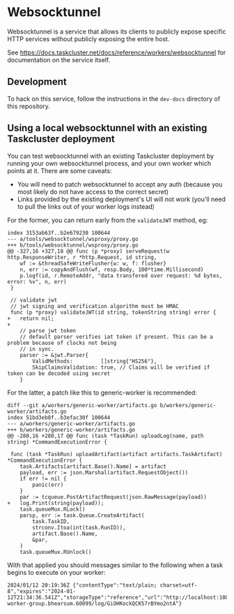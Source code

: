 # Websocktunnel

Websocktunnel is a service that allows its clients to publicly expose specific HTTP services without publicly exposing the entire host.

See https://docs.taskcluster.net/docs/reference/workers/websocktunnel for documentation on the service itself.

## Development

To hack on this service, follow the instructions in the `dev-docs` directory of this repository.

## Using a local websocktunnel with an existing Taskcluster deployment

You can test websocktunnel with an existing Taskcluster deployment by running your own websocktunnel process, and your own worker which points at it. There are some caveats:
* You will need to patch websocktunnel to accept any auth (because you most likely do not have access to the correct secret)
* Links provided by the existing deployment's UI will not work (you'll need to pull the links out of your worker logs instead)

For the former, you can return early from the `validateJWT` method, eg:
```
index 3153ab63f..b2e679230 100644
--- a/tools/websocktunnel/wsproxy/proxy.go
+++ b/tools/websocktunnel/wsproxy/proxy.go
@@ -327,16 +327,18 @@ func (p *proxy) serveRequest(w http.ResponseWriter, r *http.Request, id string,
 	wf := &threadSafeWriteFlusher{w: w, f: flusher}
 	n, err := copyAndFlush(wf, resp.Body, 100*time.Millisecond)
 	p.logf(id, r.RemoteAddr, "data transfered over request: %d bytes, error: %v", n, err)
 }

 // validate jwt
 // jwt signing and verification algorithm must be HMAC
 func (p *proxy) validateJWT(id string, tokenString string) error {
+	return nil;
+
 	// parse jwt token
 	// default parser verifies iat token if present. This can be a problem because of clocks not being
 	// in sync.
 	parser := &jwt.Parser{
 		ValidMethods:         []string{"HS256"},
 		SkipClaimsValidation: true, // Claims will be verified if token can be decoded using secret
 	}

```

For the latter, a patch like this to generic-worker is recommended:
```
diff --git a/workers/generic-worker/artifacts.go b/workers/generic-worker/artifacts.go
index 51bd3eb8f..b3efac30f 100644
--- a/workers/generic-worker/artifacts.go
+++ b/workers/generic-worker/artifacts.go
@@ -280,16 +280,17 @@ func (task *TaskRun) uploadLog(name, path string) *CommandExecutionError {

 func (task *TaskRun) uploadArtifact(artifact artifacts.TaskArtifact) *CommandExecutionError {
 	task.Artifacts[artifact.Base().Name] = artifact
 	payload, err := json.Marshal(artifact.RequestObject())
 	if err != nil {
 		panic(err)
 	}
 	par := tcqueue.PostArtifactRequest(json.RawMessage(payload))
+	log.Print(string(payload));
 	task.queueMux.RLock()
 	parsp, err := task.Queue.CreateArtifact(
 		task.TaskID,
 		strconv.Itoa(int(task.RunID)),
 		artifact.Base().Name,
 		&par,
 	)
 	task.queueMux.RUnlock()
```

With that applied you should messages similar to the following when a task begins to execute on your worker:
```
2024/01/12 20:19:36Z {"contentType":"text/plain; charset=utf-8","expires":"2024-01-12T21:34:36.541Z","storageType":"reference","url":"http://localhost:1080/test-worker-group.bhearsum.60099/log/GiOHKockQCK57rBYmo2ntA"}
```

